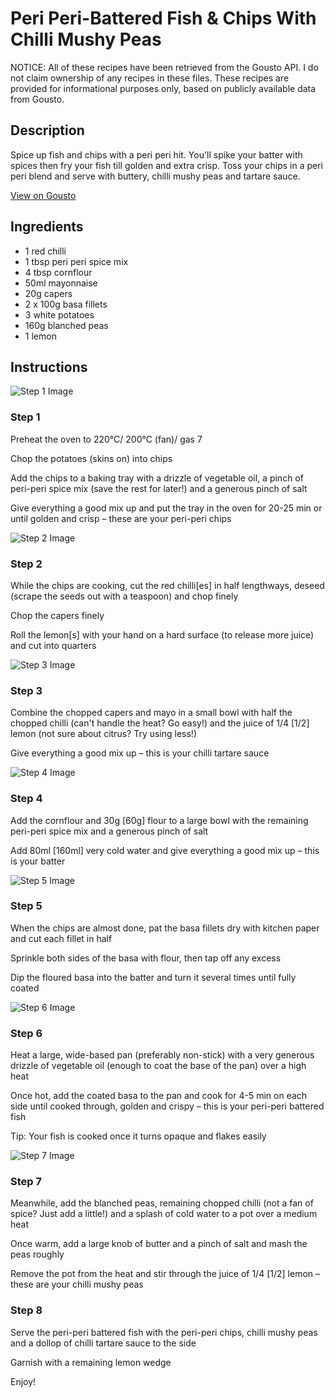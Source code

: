 # Peri Peri-Battered Fish & Chips With Chilli Mushy Peas

NOTICE: All of these recipes have been retrieved from the Gousto API. I do not claim ownership of any recipes in these files. These recipes are provided for informational purposes only, based on publicly available data from Gousto.

## Description

Spice up fish and chips with a peri peri hit. You'll spike your batter with spices then fry your fish till golden and extra crisp. Toss your chips in a peri peri blend and serve with buttery, chilli mushy peas and tartare sauce.

[View on Gousto](https://www.gousto.co.uk/recipes/cookbook/peri-peri-battered-fish-chips-with-chilli-mushy-peas)

## Ingredients

- 1 red chilli
- 1 tbsp peri peri spice mix
- 4 tbsp cornflour
- 50ml mayonnaise
- 20g capers
- 2 x 100g basa fillets
- 3 white potatoes
- 160g blanched peas
- 1 lemon

## Instructions

![Step 1 Image](https://production-media.gousto.co.uk/cms/recipe-step-image/Step-1-5-1692089627105-x200.jpg)

### Step 1

Preheat the oven to 220°C/ 200°C (fan)/ gas 7

Chop the potatoes (skins on) into chips

Add the chips to a baking tray with a drizzle of vegetable oil, a pinch of peri-peri spice mix (save the rest for later!) and a generous pinch of salt

Give everything a good mix up and put the tray in the oven for 20-25 min or until golden and crisp – these are your peri-peri chips

![Step 2 Image](https://production-media.gousto.co.uk/cms/recipe-step-image/Step-2-5-1692089635426-x200.jpg)

### Step 2

While the chips are cooking, cut the red chilli<span class="text-danger">[es]</span> in half lengthways, deseed (scrape the seeds out with a teaspoon) and chop finely

Chop the capers finely

Roll the lemon<span class="text-danger">[s]</span> with your hand on a hard surface (to release more juice) and cut into quarters

![Step 3 Image](https://production-media.gousto.co.uk/cms/recipe-step-image/Step-3-6-1692089639570-x200.jpg)

### Step 3

Combine the chopped capers and mayo in a small bowl with half the chopped chilli (can't handle the heat? Go easy!) and the juice of 1/4 <span class="text-danger">[1/2]</span> lemon (not sure about citrus? Try using less!)

Give everything a good mix up – this is your chilli tartare sauce

![Step 4 Image](https://production-media.gousto.co.uk/cms/recipe-step-image/Step-4-4-1692089643930-x200.jpg)

### Step 4

Add the cornflour and 30g <span class="text-danger">[60g]</span> flour to a large bowl with the remaining peri-peri spice mix and a generous pinch of salt

Add 80ml <span class="text-danger">[160ml]</span> very cold water and give everything a good mix up – this is your batter

![Step 5 Image](https://production-media.gousto.co.uk/cms/recipe-step-image/Step-5-4-1692089649407-x200.jpg)

### Step 5

When the chips are almost done, pat the basa fillets dry with kitchen paper and cut each fillet in half

Sprinkle both sides of the basa with flour, then tap off any excess

Dip the floured basa into the batter and turn it several times until fully coated

![Step 6 Image](https://production-media.gousto.co.uk/cms/recipe-step-image/Step-6-4-1692089652588-x200.jpg)

### Step 6

Heat a large, wide-based pan (preferably non-stick) with a very generous drizzle of vegetable oil (enough to coat the base of the pan) over a high heat

Once hot, add the coated basa to the pan and cook for 4-5 min on each side until cooked through, golden and crispy – this is your peri-peri battered fish

Tip: Your fish is cooked once it turns opaque and flakes easily

![Step 7 Image](https://production-media.gousto.co.uk/cms/recipe-step-image/Step-7-4-1692089656829-x200.jpg)

### Step 7

Meanwhile, add the blanched peas, remaining chopped chilli (not a fan of spice? Just add a little!) and a splash of cold water to a pot over a medium heat

Once warm, add a large knob of butter and a pinch of salt and mash the peas roughly

Remove the pot from the heat and stir through the juice of 1/4 <span class="text-danger">[1/2]</span> lemon – these are your chilli mushy peas

### Step 8

Serve the peri-peri battered fish with the peri-peri chips, chilli mushy peas and a dollop of chilli tartare sauce to the side

Garnish with a remaining lemon wedge

Enjoy!

